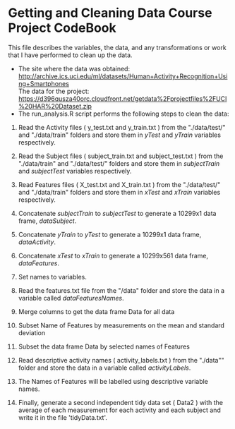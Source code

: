 Getting and Cleaning Data Course Project CodeBook 
=================================================
This file describes the variables, the data, and any transformations or work that I have performed to clean up the data.  
* The site where the data was obtained:  
http://archive.ics.uci.edu/ml/datasets/Human+Activity+Recognition+Using+Smartphones      
The data for the project:  
https://d396qusza40orc.cloudfront.net/getdata%2Fprojectfiles%2FUCI%20HAR%20Dataset.zip  
* The run_analysis.R script performs the following steps to clean the data:

 1. Read the Activity files ( y_test.txt and y_train.txt ) from the "./data/test/" and "./data/train" folders and store them in *yTest* and *yTrain* variables respectively.
 
 2. Read the Subject files ( subject_train.txt and subject_test.txt ) from the "./data/train" and "./data/test/" folders and store them in *subjectTrain* and *subjectTest* variables respectively.
 
 3. Read Features files ( X_test.txt and X_train.txt ) from the "./data/test/" and "./data/train" folders and store them in *xTest* and *xTrain* variables respectively.
 
 4. Concatenate *subjectTrain* to *subjectTest* to generate a 10299x1 data frame, *dataSubject*.
 
 5. Concatenate *yTrain* to *yTest* to generate a 10299x1 data frame, *dataActivity*.
 
 6. Concatenate *xTest* to *xTrain* to generate a 10299x561 data frame, *dataFeatures*.
 
 7. Set names to variables.
 
 8. Read the features.txt file from the "/data" folder and store the data in a variable called *dataFeaturesNames*.
 
 9. Merge columns to get the data frame Data for all data 
 
 10. Subset Name of Features by measurements on the mean and standard deviation
 
 11. Subset the data frame Data by selected names of Features
 
 12. Read descriptive activity names ( activity_labels.txt ) from the "./data"" folder and store the data in a variable called *activityLabels*.  

 13. The Names of Features will be labelled using descriptive variable names.
 
 14. Finally, generate a second independent tidy data set ( Data2 ) with the average of each measurement for each activity and each subject and write it in the file 'tidyData.txt'.
  
